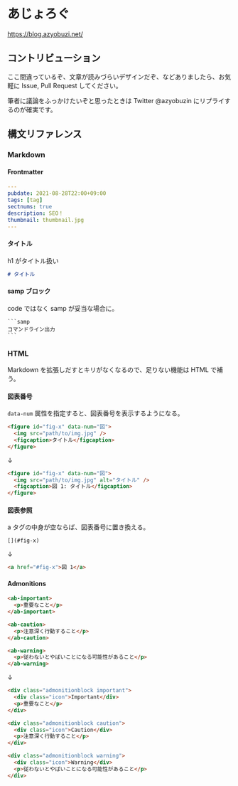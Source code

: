 # あじょろぐ

https://blog.azyobuzi.net/

## コントリビューション

ここ間違っているぞ、文章が読みづらいデザインだぞ、などありましたら、お気軽に Issue, Pull Request してください。

筆者に議論をふっかけたいぞと思ったときは Twitter @azyobuzin にリプライするのが確実です。

## 構文リファレンス

### Markdown

#### Frontmatter

```yaml
---
pubdate: 2021-08-28T22:00+09:00
tags: [tag]
sectnums: true
description: SEO！
thumbnail: thumbnail.jpg
---
```

#### タイトル

h1 がタイトル扱い

```md
# タイトル
```

#### samp ブロック

code ではなく samp が妥当な場合に。

````
```samp
コマンドライン出力
```
````

### HTML

Markdown を拡張しだすとキリがなくなるので、足りない機能は HTML で補う。

#### 図表番号

`data-num` 属性を指定すると、図表番号を表示するようになる。

```html
<figure id="fig-x" data-num="図">
  <img src="path/to/img.jpg" />
  <figcaption>タイトル</figcaption>
</figure>
```

↓

```html
<figure id="fig-x" data-num="図">
  <img src="path/to/img.jpg" alt="タイトル" />
  <figcaption>図 1: タイトル</figcaption>
</figure>
```

#### 図表参照

a タグの中身が空ならば、図表番号に置き換える。

```md
[](#fig-x)
```

↓

```html
<a href="#fig-x">図 1</a>
```

#### Admonitions

```html
<ab-important>
  <p>重要なこと</p>
</ab-important>

<ab-caution>
  <p>注意深く行動すること</p>
</ab-caution>

<ab-warning>
  <p>従わないとやばいことになる可能性があること</p>
</ab-warning>
```

↓

```html
<div class="admonitionblock important">
  <div class="icon">Important</div>
  <p>重要なこと</p>
</div>

<div class="admonitionblock caution">
  <div class="icon">Caution</div>
  <p>注意深く行動すること</p>
</div>

<div class="admonitionblock warning">
  <div class="icon">Warning</div>
  <p>従わないとやばいことになる可能性があること</p>
</div>
```
